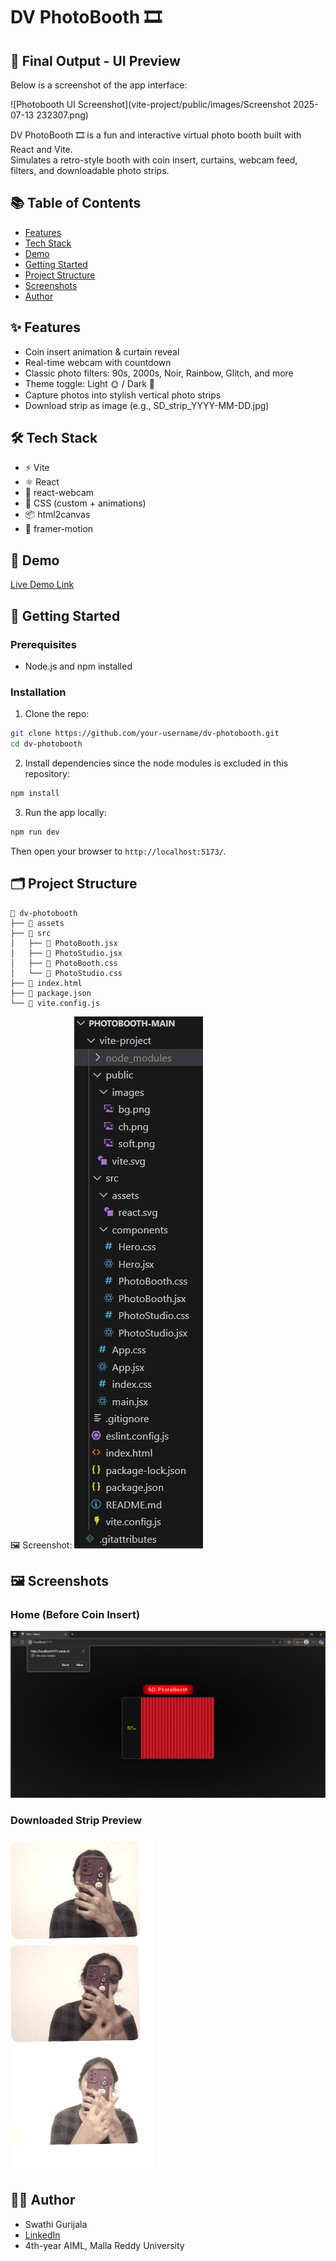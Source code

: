 # DV PhotoBooth 🎞️

## 🎯 Final Output - UI Preview
Below is a screenshot of the app interface:

![Photobooth UI Screenshot](vite-project/public/images/Screenshot 2025-07-13 232307.png)

DV PhotoBooth 🎞️ is a fun and interactive virtual photo booth built with React and Vite.  
Simulates a retro-style booth with coin insert, curtains, webcam feed, filters, and downloadable photo strips.

## 📚 Table of Contents
- [Features](#features)
- [Tech Stack](#tech-stack)
- [Demo](#demo)
- [Getting Started](#getting-started)
- [Project Structure](#project-structure)
- [Screenshots](#screenshots)
- [Author](#author)

## ✨ Features
- Coin insert animation & curtain reveal
- Real-time webcam with countdown
- Classic photo filters: 90s, 2000s, Noir, Rainbow, Glitch, and more
- Theme toggle: Light 🌞 / Dark 🌚
- Capture photos into stylish vertical photo strips
- Download strip as image (e.g., SD_strip_YYYY-MM-DD.jpg)

## 🛠️ Tech Stack
- ⚡ Vite
- ⚛️ React
- 📸 react-webcam
- 🎨 CSS (custom + animations)
- 📦 html2canvas
- 🎥 framer-motion

## 🔗 Demo
[Live Demo Link](#) <!-- Optional: Add when deployed -->

## 🚀 Getting Started

### Prerequisites
- Node.js and npm installed

### Installation

1. Clone the repo:
```bash
git clone https://github.com/your-username/dv-photobooth.git
cd dv-photobooth
```

2. Install dependencies since the node modules is excluded in this repository:
```bash
npm install
```

3. Run the app locally:
```bash
npm run dev
```

Then open your browser to `http://localhost:5173/`.

## 🗂️ Project Structure

```
📁 dv-photobooth  
├── 📁 assets  
├── 📁 src  
│   ├── 📄 PhotoBooth.jsx  
│   ├── 📄 PhotoStudio.jsx  
│   ├── 📄 PhotoBooth.css  
│   └── 📄 PhotoStudio.css  
├── 📄 index.html  
├── 📄 package.json  
└── 📄 vite.config.js
```

🖼️ Screenshot:
![Structure](vite-project/public/images/project-structure.png)

## 🖼️ Screenshots

### Home (Before Coin Insert)
![Home](vite-project/public/images/ui-preview.png)

### Downloaded Strip Preview
![Strip](https://github.com/swathi-gurijala/SD_PhotoBooth/blob/main/vite-project/public/images/SD_strip_2025-07-13%20(2).jpg)

## 👩‍💻 Author

- Swathi Gurijala  
- [LinkedIn](https://www.linkedin.com/in/swathi-gurijala)  
- 4th-year AIML, Malla Reddy University
